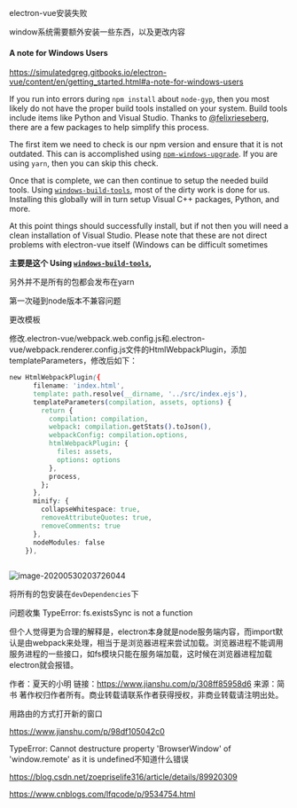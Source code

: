 electron-vue安装失败



window系统需要额外安装一些东西，以及更改内容

#### A note for Windows Users



https://simulatedgreg.gitbooks.io/electron-vue/content/en/getting_started.html#a-note-for-windows-users

If you run into errors during `npm install` about `node-gyp`, then you most likely do not have the proper build tools installed on your system. Build tools include items like Python and Visual Studio. Thanks to [@felixrieseberg](https://github.com/felixrieseberg), there are a few packages to help simplify this process.

The first item we need to check is our npm version and ensure that it is not outdated. This can is accomplished using [`npm-windows-upgrade`](https://github.com/felixrieseberg/npm-windows-upgrade). If you are using `yarn`, then you can skip this check.

Once that is complete, we can then continue to setup the needed build tools. Using [`windows-build-tools`](https://github.com/felixrieseberg/windows-build-tools), most of the dirty work is done for us. Installing this globally will in turn setup Visual C++ packages, Python, and more.

At this point things should successfully install, but if not then you will need a clean installation of Visual Studio. Please note that these are not direct problems with electron-vue itself (Windows can be difficult sometimes

**主要是这个 Using [`windows-build-tools`](https://github.com/felixrieseberg/windows-build-tools),**



另外并不是所有的包都会发布在yarn

第一次碰到node版本不兼容问题

更改模板

修改.electron-vue/webpack.web.config.js和.electron-vue/webpack.renderer.config.js文件的HtmlWebpackPlugin，添加templateParameters，修改后如下：

```css
new HtmlWebpackPlugin({
      filename: 'index.html',
      template: path.resolve(__dirname, '../src/index.ejs'),
      templateParameters(compilation, assets, options) {
        return {
          compilation: compilation,
          webpack: compilation.getStats().toJson(),
          webpackConfig: compilation.options,
          htmlWebpackPlugin: {
            files: assets,
            options: options
          },
          process,
        };
      },
      minify: {
        collapseWhitespace: true,
        removeAttributeQuotes: true,
        removeComments: true
      },
      nodeModules: false
    }),
    
```



![image-20200530203726044](C:\Users\Mr.Giraffe\AppData\Roaming\Typora\typora-user-images\image-20200530203726044.png)

将所有的包安装在`devDependencies`下



















问题收集 TypeError: fs.existsSync is not a function



但个人觉得更为合理的解释是，electron本身就是node服务端内容，而import默认是由webpack来处理，相当于是浏览器进程来尝试加载。浏览器进程不能调用服务进程的一些接口，如fs模块只能在服务端加载，这时候在浏览器进程加载electron就会报错。



作者：夏天的小明
链接：https://www.jianshu.com/p/308ff85958d6
来源：简书
著作权归作者所有。商业转载请联系作者获得授权，非商业转载请注明出处。

用路由的方式打开新的窗口

https://www.jianshu.com/p/98df105042c0





TypeError: Cannot destructure property 'BrowserWindow' of 'window.remote' as it is undefined不知道什么错误





https://blog.csdn.net/zoepriselife316/article/details/89920309

https://www.cnblogs.com/lfqcode/p/9534754.html